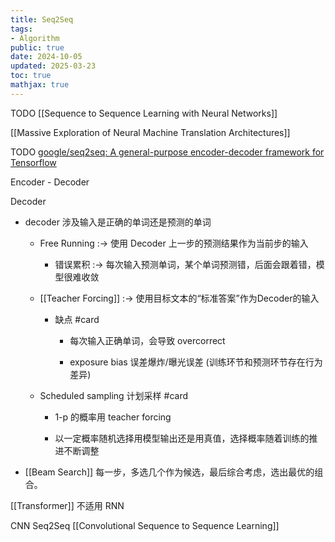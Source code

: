 ```yaml
---
title: Seq2Seq
tags:
- Algorithm
public: true
date: 2024-10-05
updated: 2025-03-23
toc: true
mathjax: true
---
```


TODO [[Sequence to Sequence Learning with Neural Networks]]

[[Massive Exploration of Neural Machine Translation Architectures]]

TODO [google/seq2seq: A general-purpose encoder-decoder framework for Tensorflow](https://github.com/google/seq2seq)

Encoder - Decoder



Decoder

  + decoder 涉及输入是正确的单词还是预测的单词

    + Free Running :-> 使用 Decoder 上一步的预测结果作为当前步的输入
      + 错误累积 :-> 每次输入预测单词，某个单词预测错，后面会跟着错，模型很难收敛
    + [[Teacher Forcing]] :-> 使用目标文本的“标准答案”作为Decoder的输入
      + 缺点 #card
        + 每次输入正确单词，会导致 overcorrect

        + exposure bias 误差爆炸/曝光误差 (训练环节和预测环节存在行为差异)

    + Scheduled sampling 计划采样 #card
      + 1-p 的概率用 teacher forcing

      + 以一定概率随机选择用模型输出还是用真值，选择概率随着训练的推进不断调整

  + [[Beam Search]] 每一步，多选几个作为候选，最后综合考虑，选出最优的组合。

[[Transformer]] 不适用 RNN

CNN Seq2Seq  [[Convolutional Sequence to Sequence Learning]]
